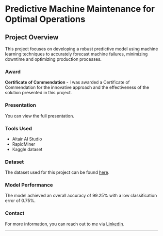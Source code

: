 # Predictive Machine Maintenance for Optimal Operations

## Project Overview

This project focuses on developing a robust predictive model using machine learning techniques to accurately forecast machine failures, minimizing downtime and optimizing production processes.

### Award
**Certificate of Commendation** - I was awarded a Certificate of Commendation for the innovative approach and the effectiveness of the solution presented in this project.

### Presentation
You can view the full presentation.

### Tools Used
- Altair AI Studio
- RapidMiner
- Kaggle dataset

### Dataset
The dataset used for this project can be found [here](https://www.kaggle.com/datasets/shivamb/machine-predictive-maintenance-classification).

### Model Performance
The model achieved an overall accuracy of 99.25% with a low classification error of 0.75%.

### Contact
For more information, you can reach out to me via [LinkedIn](https://www.linkedin.com/in/beingujjwalraj/).

---

